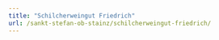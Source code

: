 ```yaml
---
title: "Schilcherweingut Friedrich"
url: /sankt-stefan-ob-stainz/schilcherweingut-friedrich/
---
```

